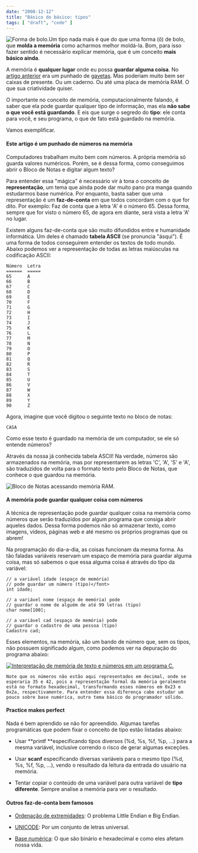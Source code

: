 ```yaml
---
date: "2008-12-12"
title: "Básico do básico: tipos"
tags: [ "draft", "code" ]
---
```

![Forma de bolo.](http://i.imgur.com/hSQliI2.jpg)Um tipo nada mais é que do que uma forma (ô) de bolo, que **molda a memória** como acharmos melhor moldá-la. Bom, para isso fazer sentido é necessário explicar memória, que é um conceito **mais básico ainda**.

A memória é **qualquer lugar** onde eu possa **guardar alguma coisa**. No [artigo anterior](http://www.caloni.com.br/basico-do-basico-ponteiros) era um punhado de [gavetas](http://i.imgur.com/sx9fYjS.gif). Mas poderiam muito bem ser caixas de presente. Ou um caderno. Ou até uma placa de memória RAM. O que sua criatividade quiser.

O importante no conceito de memória, computacionalmente falando, é saber que ela pode guardar qualquer tipo de informação, mas ela **não sabe o que você está guardando**. E eis que surge o segredo do **tipo**: ele conta para você, e seu programa, o que de fato está guardado na memória.

Vamos exemplificar.

#### Este artigo é um punhado de números na memória

Computadores trabalham muito bem com números. A própria memória só guarda valores numéricos. Porém, se é dessa forma, como conseguimos abrir o Bloco de Notas e digitar algum texto?

Para entender essa "mágica" é necessário vir à tona o conceito de **representação**, um tema que ainda pode dar muito pano pra manga quando estudarmos base numérica. Por enquanto, basta saber que uma representação é um **faz-de-conta** em que todos concordam com o que for dito. Por exemplo: Faz de conta que a letra 'A' é o número 65. Dessa forma, sempre que for visto o número 65, de agora em diante, será vista a letra 'A' no lugar.

Existem alguns faz-de-conta que são muito difundidos entre e humanidade informática. Um deles é chamado **tabela ASCII** (se pronuncia "ásqui"). É uma forma de todos conseguirem entender os textos de todo mundo. Abaixo podemos ver a representação de todas as letras maiúsculas na codificação ASCII:

    
    Número  Letra
    ======  =====
    65      A
    66      B
    67      C
    68      D
    69      E
    70      F
    71      G
    72      H
    73      I
    74      J
    75      K
    76      L
    77      M
    78      N
    79      O
    80      P
    81      Q
    82      R
    83      S
    84      T
    85      U
    86      V
    87      W
    88      X
    89      Y
    90      Z

Agora, imagine que você digitou o seguinte texto no bloco de notas:

    
    CASA

Como esse texto é guardado na memória de um computador, se ele só entende números?

Através da nossa já conhecida tabela ASCII! Na verdade, números são armazenados na memória, mas por representarem as letras 'C', 'A', 'S' e 'A', são traduzidos de volta para o formato texto pelo Bloco de Notas, que conhece o que guardou na memória.

![Bloco de Notas acessando memória RAM.](http://i.imgur.com/W9jtDwK.gif)

#### A memória pode guardar qualquer coisa com números

A técnica de representação pode guardar qualquer coisa na memória como números que serão traduzidos por algum programa que consiga abrir aqueles dados. Dessa forma podemos não só armazenar texto, como imagens, vídeos, páginas web e até mesmo os próprios programas que os abrem!

Na programação do dia-a-dia, as coisas funcionam da mesma forma. As tão faladas variáveis reservam um espaço de memória para guardar alguma coisa, mas só sabemos o que essa alguma coisa é através do tipo da variável:

    
    // a variável idade (espaço de memória)
    // pode guardar um número (tipo)</font>
    int idade; 
    
    // a variável nome (espaço de memória) pode
    // guardar o nome de alguém de até 99 letras (tipo)
    char nome[100]; 
    
    // a variável cad (espaço de memória) pode
    // guardar o cadastro de uma pessoa (tipo)
    Cadastro cad;

Esses elementos, na memória, são um bando de número que, sem os tipos, não possuem significado algum, como podemos ver na depuração do programa abaixo:

[![Interpretação de memória de texto e números em um programa C.](http://i.imgur.com/zpBbtuD.png)](/images/interpretacao-de-memoria-texto-e-numeros.png)

    Note que os números não estão aqui representados em decimal, onde se esperaria 35 e 42, pois a representação formal da memória geralmente está no formato hexadecimal, transformando esses números em 0x23 e 0x2a, respectivamente. Para entender essa diferença cabe estudar um pouco sobre base numérica, outro tema básico do programador sólido.

#### Practice makes perfect

Nada é bem aprendido se não for apreendido. Algumas tarefas programáticas que podem fixar o conceito de tipo estão listadas abaixo:

	
  * Usar **printf **especificando tipos diversos (%d, %s, %f, %p, ...) para a mesma variável, inclusive correndo o risco de gerar algumas exceções.

	
  * Usar **scanf** especificando diversas variáveis para o mesmo tipo (%d, %s, %f, %p, ...), vendo o resultado da leitura da entrada do usuário na memória.

	
  * Tentar copiar o conteúdo de uma variável para outra variável de **tipo diferente**. Sempre analise a memória para ver o resultado.

#### Outros faz-de-conta bem famosos

	
  * [Ordenação de extremidades](http://pt.wikipedia.org/wiki/Extremidade_(ordena%C3%A7%C3%A3o)): O problema Little Endian e Big Endian.

	
  * [UNICODE](http://pt.wikipedia.org/wiki/UNICODE): Por um conjunto de letras universal.

	
  * [Base numérica](http://pt.wikipedia.org/wiki/Convers%C3%A3o_de_base_num%C3%A9rica): O que são binário e hexadecimal e como eles afetam nossa vida.

